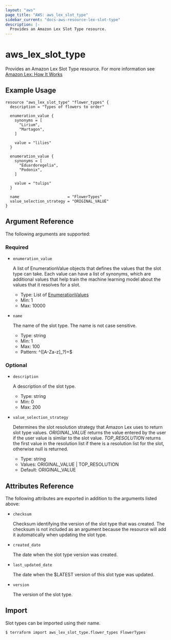 ```yaml
---
layout: "aws"
page_title: "AWS: aws_lex_slot_type"
sidebar_current: "docs-aws-resource-lex-slot-type"
description: |-
  Provides an Amazon Lex Slot Type resource.
---
```


# aws_lex_slot_type

Provides an Amazon Lex Slot Type resource. For more information see
[Amazon Lex: How It Works](https://docs.aws.amazon.com/lex/latest/dg/how-it-works.html)

## Example Usage

```hcl
resource "aws_lex_slot_type" "flower_types" {
  description = "Types of flowers to order"

  enumeration_value {
    synonyms = [
      "Lirium",
      "Martagon",
    ]

    value = "lilies"
  }

  enumeration_value {
    synonyms = [
      "Eduardoregelia",
      "Podonix",
    ]

    value = "tulips"
  }

  name                     = "FlowerTypes"
  value_selection_strategy = "ORIGINAL_VALUE"
}
```

## Argument Reference

The following arguments are supported:

### Required

* `enumeration_value`

	A list of EnumerationValue objects that defines the values that the slot type can take. Each
	value can have a list of synonyms, which are additional values that help train the machine
	learning model about the values that it resolves for a slot.

    * Type: List of [EnumerationValues](/docs/providers/aws/r/lex_enumeration_value.html)
    * Min: 1
    * Max: 10000

* `name`

	The name of the slot type. The name is not case sensitive.

    * Type: string
    * Min: 1
    * Max: 100
    * Pattern: ^([A-Za-z]_?)+$

### Optional

* `description`

	A description of the slot type.

    * Type: string
    * Min: 0
    * Max: 200

* `value_selection_strategy`

	Determines the slot resolution strategy that Amazon Lex uses to return slot type values.
	*ORIGINAL_VALUE* returns the value entered by the user if the user value is similar to the slot
	value. *TOP_RESOLUTION* returns the first value in the resolution list if there is a resolution
	list for the slot, otherwise null is returned.

    * Type: string
    * Values: ORIGINAL_VALUE | TOP_RESOLUTION
    * Default: ORIGINAL_VALUE

## Attributes Reference

The following attributes are exported in addition to the arguments listed above:

* `checksum`

	Checksum identifying the version of the slot type that was created. The checksum is not included
	as an argument because the resource will add it automatically when updating the slot type.

* `created_date`

	The date when the slot type version was created.

* `last_updated_date`

	The date when the $LATEST version of this slot type was updated.

* `version`

	The version of the slot type.

## Import

Slot types can be imported using their name.

```
$ terraform import aws_lex_slot_type.flower_types FlowerTypes
```
